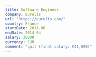```yaml
---
title: Software Engineer
company: Eurelis
url: "https://eurelis.com/"
country: France
startDate: 2011-06
endDate: 2014-04
salary: 35000
currency: EUR
comment: "quit (final salary: €41,000)"
---
```

